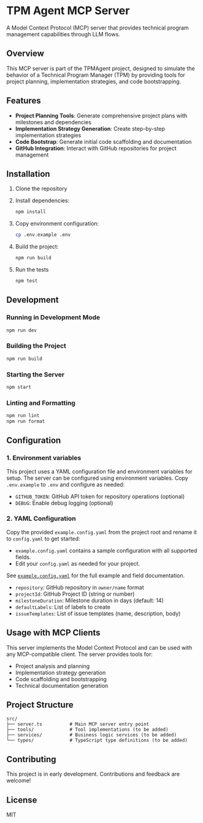 # TPM Agent MCP Server

A Model Context Protocol (MCP) server that provides technical program management capabilities through LLM flows.

## Overview

This MCP server is part of the TPMAgent project, designed to simulate the behavior of a Technical Program Manager (TPM) by providing tools for project planning, implementation strategies, and code bootstrapping.

## Features

- **Project Planning Tools**: Generate comprehensive project plans with milestones and dependencies
- **Implementation Strategy Generation**: Create step-by-step implementation strategies
- **Code Bootstrap**: Generate initial code scaffolding and documentation
- **GitHub Integration**: Interact with GitHub repositories for project management

## Installation

1. Clone the repository
2. Install dependencies:
   ```bash
   npm install
   ```

3. Copy environment configuration:
   ```bash
   cp .env.example .env
   ```

4. Build the project:
   ```bash
   npm run build
   ```
5. Run the tests
   ```bash
   npm test
   ```

## Development

### Running in Development Mode

```bash
npm run dev
```

### Building the Project

```bash
npm run build
```

### Starting the Server

```bash
npm start
```

### Linting and Formatting

```bash
npm run lint
npm run format
```

## Configuration

### 1. Environment variables

This project uses a YAML configuration file and environment variables for setup. The server can be configured using environment variables. Copy `.env.example` to `.env` and configure as needed:

- `GITHUB_TOKEN`: GitHub API token for repository operations (optional)
- `DEBUG`: Enable debug logging (optional)

### 2. YAML Configuration

Copy the provided `example.config.yaml` from the project root and rename it to `config.yaml` to get started:

- `example.config.yaml` contains a sample configuration with all supported fields.
- Edit your `config.yaml` as needed for your project.

See [`example.config.yaml`](./example.config.yaml) for the full example and field documentation.

- `repository`: GitHub repository in `owner/name` format
- `projectId`: GitHub Project ID (string or number)
- `milestoneDuration`: Milestone duration in days (default: 14)
- `defaultLabels`: List of labels to create
- `issueTemplates`: List of issue templates (name, description, body)

## Usage with MCP Clients

This server implements the Model Context Protocol and can be used with any MCP-compatible client. The server provides tools for:

- Project analysis and planning
- Implementation strategy generation
- Code scaffolding and bootstrapping
- Technical documentation generation

## Project Structure

```
src/
├── server.ts          # Main MCP server entry point
├── tools/             # Tool implementations (to be added)
├── services/          # Business logic services (to be added)
└── types/             # TypeScript type definitions (to be added)
```

## Contributing

This project is in early development. Contributions and feedback are welcome!

## License

MIT

